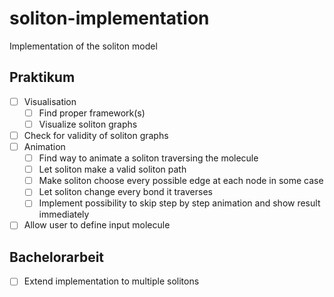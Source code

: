# soliton-implementation
Implementation of the soliton model 

## Praktikum
- [ ] Visualisation
  - [ ] Find proper framework(s)
  - [ ] Visualize soliton graphs
- [ ] Check for validity of soliton graphs
- [ ] Animation
  - [ ]  Find way to animate a soliton traversing the molecule
  - [ ]  Let soliton make a valid soliton path
    - [ ]  Make soliton choose every possible edge at each node in some case
    - [ ]  Let soliton change every bond it traverses
  - [ ]  Implement possibility to skip step by step animation and show result immediately
- [ ] Allow user to define input molecule 

## Bachelorarbeit
- [ ] Extend implementation to multiple solitons 
